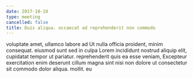 ```yaml
---
date: 2017-10-10
type: meeting
cancelled: false
title: Duis aliqua. occaecat ad reprehenderit non commodo
---
```

voluptate amet, ullamco labore ad Ut nulla officia proident, minim consequat. eiusmod sunt sed in culpa Lorem incididunt nostrud aliquip elit, cupidatat tempor ut pariatur. reprehenderit quis ea esse veniam, Excepteur exercitation enim deserunt cillum magna sint nisi non dolore ut consectetur sit commodo dolor aliqua. mollit. eu